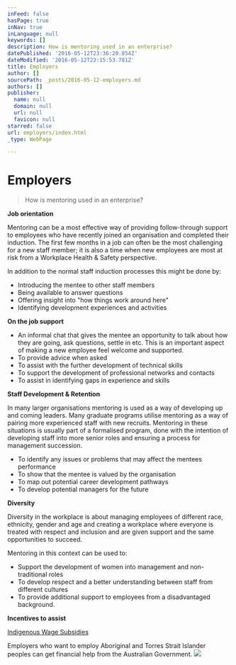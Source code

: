 ```yaml
---
inFeed: false
hasPage: true
inNav: true
inLanguage: null
keywords: []
description: How is mentoring used in an enterprise?
datePublished: '2016-05-12T23:36:20.854Z'
dateModified: '2016-05-12T23:15:53.781Z'
title: Employers
author: []
sourcePath: _posts/2016-05-12-employers.md
authors: []
publisher:
  name: null
  domain: null
  url: null
  favicon: null
starred: false
url: employers/index.html
_type: WebPage

---
```

# Employers

> How is mentoring used in an enterprise?

**Job orientation**

Mentoring can be a most effective way of providing follow-through support to employees who have recently joined an organisation and completed their induction. The first few months in a job can often be the most challenging for a new staff member; it is also a time when new employees are most at risk from a Workplace Health & Safety perspective.

In addition to the normal staff induction processes this might be done by:

* Introducing the mentee to other staff members
* Being available to answer questions
* Offering insight into "how things work around here"
* Identifying development experiences and activities

**On the job support**

* An informal chat that gives the mentee an opportunity to talk about how they are going, ask questions, settle in etc. This is an important aspect of making a new employee feel welcome and supported.
* To provide advice when asked
* To assist with the further development of technical skills
* To support the development of professional networks and contacts
* To assist in identifying gaps in experience and skills

**Staff Development & Retention**

In many larger organisations mentoring is used as a way of developing up and coming leaders. Many graduate programs utilise mentoring as a way of pairing more experienced staff with new recruits. Mentoring in these situations is usually part of a formalised program, done with the intention of developing staff into more senior roles and ensuring a process for management succession.

* To identify any issues or problems that may affect the mentees performance
* To show that the mentee is valued by the organisation
* To map out potential career development pathways
* To develop potential managers for the future

**Diversity**

Diversity in the workplace is about managing employees of different race, ethnicity, gender and age and creating a workplace where everyone is treated with respect and inclusion and are given support and the same opportunities to succeed.

Mentoring in this context can be used to:

* Support the development of women into management and non-traditional roles
* To develop respect and a better understanding between staff from different cultures
* To provide additional support to employees from a disadvantaged background.

**Incentives to assist**

[Indigenous Wage Subsidies][0]

Employers who want to employ Aboriginal and Torres Strait Islander peoples can get financial help from the Australian Government.
![](https://the-grid-user-content.s3-us-west-2.amazonaws.com/13b1177e-827a-47de-ba2e-05d6464684fe.jpg)

[0]: https://www.employment.gov.au/long-term-unemployed-and-indigenous-wage-subsidy